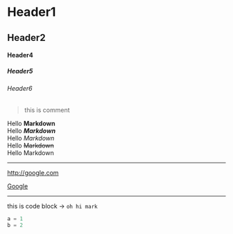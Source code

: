 # Header1
## Header2
#### Header4
##### Header5
###### Header6

> this is comment

Hello **Markdown**  
Hello ***Markdown***  
Hello *Markdown*  
Hello ~~Markdown~~  
Hello Markdown

---

<http://google.com>

[Google](http://google.com)

---

this is code block -> `oh hi mark`

```python
a = 1
b = 2
```